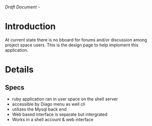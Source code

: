 _Draft Document -_

# Introduction #

At current state there is no bboard for forums and/or discussion among project space users.
This is the design page to help imploment this application.

# Details #

## Specs ##

  * ruby application ran in user space on the shell server
  * accessible by Diago menu as well cli
  * utilizes the Mysql back end
  * Web based interface is separate but intergrated
  * Works in a shell account & web interface